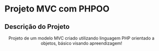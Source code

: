# Projeto MVC com PHPOO

## Descrição do Projeto
<p align="center">Projeto de um modelo MVC criado utilizando linguagem PHP orientado a objetos, básico visando apreendizagem!</p>